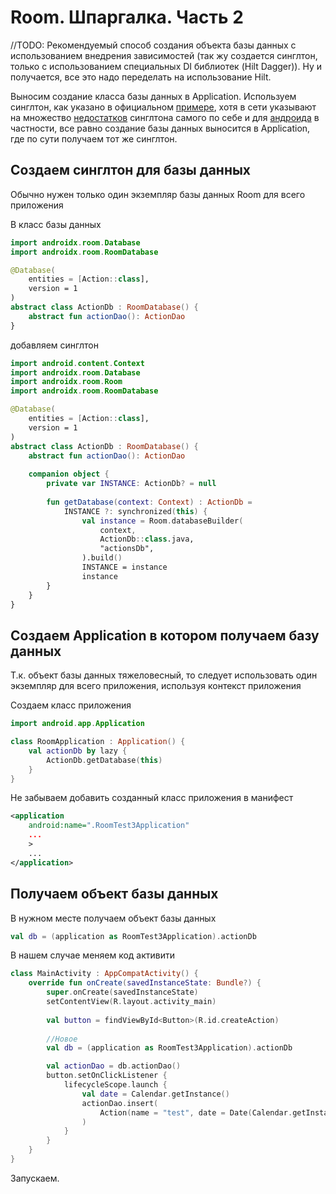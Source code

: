 # Room. Шпаргалка. Часть 2

//TODO: Рекомендуемый способ создания объекта базы данных с использованием внедрения зависимостей (так жу создается синглтон, только с использованием специальных DI библиотек (Hilt Dagger)). Ну и получается, все это надо переделать на использование Hilt.

Выносим создание класса базы данных в Application. Используем синглтон, как указано в официальном [примере](https://developer.android.com/codelabs/android-room-with-a-view-kotlin#0), хотя в сети указывают на множество [недостатков](https://programmerr47.medium.com/singletons-in-android-63ddf972a7e7) синглтона самого по себе и для [андроида](https://stackoverflow.com/questions/16517702/singleton-in-android) в частности, все равно создание базы данных выносится в Application, где по сути получаем тот же синглтон.

## Создаем синглтон для базы данных

Обычно нужен только один экземпляр базы данных Room для всего приложения

В класс базы данных

```kotlin
import androidx.room.Database
import androidx.room.RoomDatabase

@Database(
    entities = [Action::class],
    version = 1
)
abstract class ActionDb : RoomDatabase() {
    abstract fun actionDao(): ActionDao
}
```

добавляем синглтон

```kotlin
import android.content.Context
import androidx.room.Database
import androidx.room.Room
import androidx.room.RoomDatabase

@Database(
    entities = [Action::class],
    version = 1
)
abstract class ActionDb : RoomDatabase() {
    abstract fun actionDao(): ActionDao
    
    companion object {
        private var INSTANCE: ActionDb? = null
        
        fun getDatabase(context: Context) : ActionDb =
            INSTANCE ?: synchronized(this) {
                val instance = Room.databaseBuilder(
                    context,
                    ActionDb::class.java,
                    "actionsDb",
                ).build()
                INSTANCE = instance
                instance
        }
    }
}
```

## Создаем Application в котором получаем базу данных

Т.к. объект базы данных тяжеловесный, то следует использовать один экземпляр для всего приложения, используя контекст приложения

Создаем класс приложения

```kotlin
import android.app.Application

class RoomApplication : Application() {
    val actionDb by lazy {
        ActionDb.getDatabase(this)
    }
}
```

Не забываем добавить созданный класс приложения в манифест

```xml
<application
    android:name=".RoomTest3Application"
    ...
    >
    ...
</application>
```

## Получаем объект базы данных

В нужном месте получаем объект базы данных

```kotlin
val db = (application as RoomTest3Application).actionDb
```

В нашем случае меняем код активити

```kotlin
class MainActivity : AppCompatActivity() {
    override fun onCreate(savedInstanceState: Bundle?) {
        super.onCreate(savedInstanceState)
        setContentView(R.layout.activity_main)
    
        val button = findViewById<Button>(R.id.createAction)
       
        //Новое
        val db = (application as RoomTest3Application).actionDb

        val actionDao = db.actionDao()
        button.setOnClickListener {
            lifecycleScope.launch {
                val date = Calendar.getInstance()
                actionDao.insert(
                    Action(name = "test", date = Date(Calendar.getInstance().time.time))
                )
            }
        }
    }
}
```

Запускаем.

